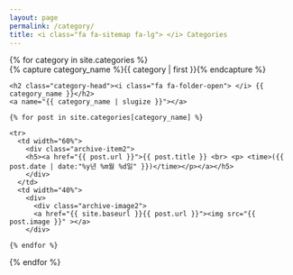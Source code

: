```yaml
---
layout: page
permalink: /category/
title: <i class="fa fa-sitemap fa-lg"> </i> Categories
---
```


<table>

<div id="tag-cloud">
{% for category in site.categories %}
  <div class="archive-group2">
    {% capture category_name %}{{ category | first }}{% endcapture %}
    <div id="#{{ category_name | slugize }}"></div>
    <p></p>

    <h2 class="category-head"><i class="fa fa-folder-open"> </i> {{ category_name }}</h2>
    <a name="{{ category_name | slugize }}"></a>

    {% for post in site.categories[category_name] %}
    
    <tr>
      <td width="60%">
        <div class="archive-item2">
        <h5><a href="{{ post.url }}">{{ post.title }} <br> <p> <time>({{ post.date | date:"%y년 %m월 %d일" }})</time></p></a></h5>
        </div>
      </td>
      <td width="40%">
        <div>
          <div class="archive-image2">
          <a href="{{ site.baseurl }}{{ post.url }}"><img src="{{ post.image }}" ></a>
        </div>

    {% endfor %}
  </div>
{% endfor %}
</div>
